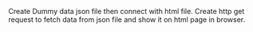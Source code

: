 Create Dummy data json file then connect with html file.
Create http get request to fetch data from json file and show it on html page in browser.

